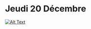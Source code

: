 # Jeudi 20 Décembre

<a href="https://santatracker.google.com/intl/fr/"> ![Alt Text](https://media1.tenor.com/m/yUKAsBSvDyUAAAAC/gingerphoong-tap-here.gif) </a>